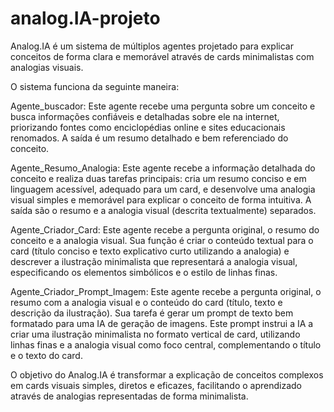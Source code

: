 # analog.IA-projeto
Analog.IA é um sistema de múltiplos agentes projetado para explicar conceitos de forma clara e memorável através de cards minimalistas com analogias visuais.

O sistema funciona da seguinte maneira:

Agente_buscador: Este agente recebe uma pergunta sobre um conceito e busca informações confiáveis e detalhadas sobre ele na internet, priorizando fontes como enciclopédias online e sites educacionais renomados. A saída é um resumo detalhado e bem referenciado do conceito.

Agente_Resumo_Analogia: Este agente recebe a informação detalhada do conceito e realiza duas tarefas principais: cria um resumo conciso e em linguagem acessível, adequado para um card, e desenvolve uma analogia visual simples e memorável para explicar o conceito de forma intuitiva. A saída são o resumo e a analogia visual (descrita textualmente) separados.

Agente_Criador_Card: Este agente recebe a pergunta original, o resumo do conceito e a analogia visual. Sua função é criar o conteúdo textual para o card (título conciso e texto explicativo curto utilizando a analogia) e descrever a ilustração minimalista que representará a analogia visual, especificando os elementos simbólicos e o estilo de linhas finas.

Agente_Criador_Prompt_Imagem: Este agente recebe a pergunta original, o resumo com a analogia visual e o conteúdo do card (título, texto e descrição da ilustração). Sua tarefa é gerar um prompt de texto bem formatado para uma IA de geração de imagens. Este prompt instrui a IA a criar uma ilustração minimalista no formato vertical de card, utilizando linhas finas e a analogia visual como foco central, complementando o título e o texto do card.

O objetivo do Analog.IA é transformar a explicação de conceitos complexos em cards visuais simples, diretos e eficazes, facilitando o aprendizado através de analogias representadas de forma minimalista.
